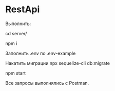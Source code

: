 # RestApi

Выполнить:

cd server/

npm i

Заполнить .env по .env-example

Накатить миграции npx sequelize-cli db:migrate

npm start

Все запросы выполнялись с Postman.
